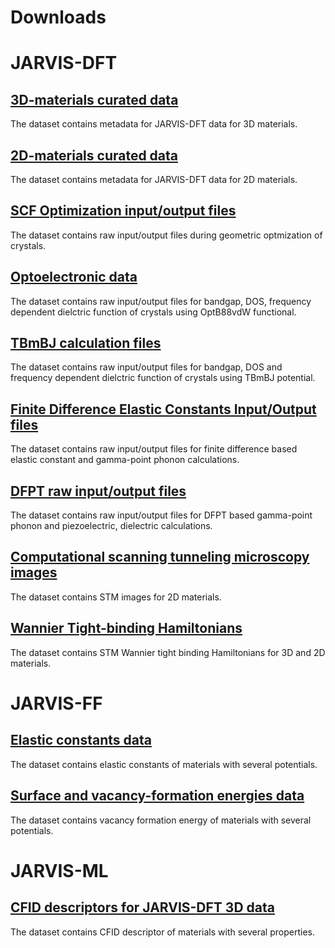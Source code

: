 # Downloads

# JARVIS-DFT
## [3D-materials curated data](https://doi.org/10.6084/m9.figshare.6815699)
The dataset contains metadata for JARVIS-DFT data for 3D materials. 

## [2D-materials curated data](https://doi.org/10.6084/m9.figshare.6815705)
The dataset contains metadata for JARVIS-DFT data for 2D materials. 

## [SCF Optimization input/output files](https://figshare.com/projects/JARVIS-DFT-SCF_Optimization_input_output_files/82580)
The dataset contains raw input/output files during geometric optmization of crystals. 

## [Optoelectronic data](https://figshare.com/articles/JARVIS-DFT-Optoelectronics/5825994)
The dataset contains raw input/output files for bandgap, DOS, frequency dependent dielctric function of crystals using OptB88vdW functional. 


## [TBmBJ calculation files](https://figshare.com/projects/JARVIS-DFT_TBmBJ/84020)
The dataset contains raw input/output files for bandgap, DOS and frequency dependent dielctric function of crystals using TBmBJ potential. 

## [Finite Difference Elastic Constants Input/Output files](https://figshare.com/projects/JARVIS-DFT_Finite_Difference_Elastic_Constants_Input_Output_files/82181)
The dataset contains raw input/output files for finite difference based elastic constant and gamma-point phonon calculations. 

## [DFPT raw input/output files](https://figshare.com/projects/JARVIS-DFT_DFPT_raw_input_output_files/82118)
The dataset contains raw input/output files for DFPT based gamma-point phonon and piezoelectric, dielectric calculations. 

## [Computational scanning tunneling microscopy images](https://doi.org/10.6084/m9.figshare.11924070)
The dataset contains STM images for 2D materials. 

## [Wannier Tight-binding Hamiltonians](https://figshare.com/projects/JARVIS-DFT_Wannier_Tight-binding_Hamiltonians/82469)
The dataset contains STM Wannier tight binding Hamiltonians for 3D and 2D materials. 

# JARVIS-FF
## [Elastic constants data](https://doi.org/10.6084/m9.figshare.5825940)
The dataset contains elastic constants of materials with several potentials. 

## [Surface and vacancy-formation energies data](https://doi.org/10.6084/m9.figshare.7617677)
The dataset contains vacancy formation energy of materials with several potentials. 

# JARVIS-ML

## [CFID descriptors for JARVIS-DFT 3D data](https://doi.org/10.6084/m9.figshare.6815699)
The dataset contains CFID descriptor of materials with several properties. 
